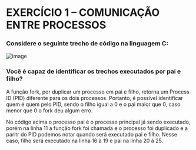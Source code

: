 # EXERCÍCIO 1 – COMUNICAÇÃO ENTRE PROCESSOS 

### Considere o seguinte trecho de código na linguagem C:
![image](https://github.com/macaaalm/sistemasOperacionais/assets/113950201/96f295f4-3843-4e8b-9fe5-9c2fd9692a3e)

### Você é capaz de identificar os trechos executados por pai e filho?

A função fork, por duplicar um processo em pai e filho, retorna um Process ID (PID) diferente para os dois processos. Portanto, é possível identificar quem é quem pelo PID, sendo o filho igual a 0 e o pai maior que 0, caso menor que 0 o fork deu algum erro.

No código acima o processo pai é o processo principal já sendo executado, porém na linha 11 a função fork foi chamada e o processo foi duplicado e a paritr do PID podemos notar quando será executado pai e filho. Nesse caso, filho será executado na linha 16 à 19 e pai na linha 20 à 25.
